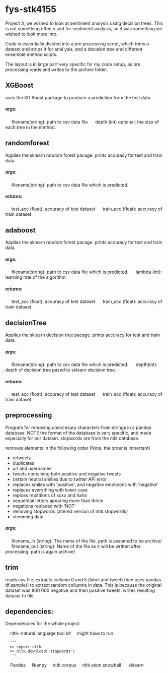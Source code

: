 # fys-stk4155
Project 3, we wished to look at sentiment analysis using decision trees. This is not something often u
sed for sentiment analysis, so it was something we wished to look more into.

Code is essentially divided into a pre processing script, which trims a dataset and strips it for anal
ysis, and a decision tree and different ensemble method scipts.

The layout is in large part very specific for my code setup, as pre processing reads and writes to the
 archive folder.

## XGBoost
uses the XG Boost package to produce a prediction from the test data. 
##### args:
&nbsp;&nbsp;&nbsp;&nbsp; filename(string): path to csv data file
&nbsp;&nbsp;&nbsp;&nbsp; depth (int) optional: the size of each tree in the method.

## randomforest
Applies the sklearn random forest pacage. prints accuracy for test and train data.
##### args:
&nbsp;&nbsp;&nbsp;&nbsp; filename(string): path to csv data file which is predicted.
##### returns:
&nbsp;&nbsp;&nbsp;&nbsp; test_acc (float): accuracy of test dataset
&nbsp;&nbsp;&nbsp;&nbsp; train_acc (float): accuracy of train dataset

## adaboost
Applies the sklearn random forest pacage. prints accuracy for test and train data.
##### args:
&nbsp;&nbsp;&nbsp;&nbsp; filename(string): path to csv data file which is predicted.
&nbsp;&nbsp;&nbsp;&nbsp; lambda (int): learning rate of the algorithm. 
##### returns:
&nbsp;&nbsp;&nbsp;&nbsp; test_acc (float): accuracy of test dataset
&nbsp;&nbsp;&nbsp;&nbsp; train_acc (float): accuracy of train dataset

## decisionTree
Applies the sklearn decision tree pacage. prints accuracy for test and train data.
##### args:
&nbsp;&nbsp;&nbsp;&nbsp; filename(string): path to csv data file which is predicted.
&nbsp;&nbsp;&nbsp;&nbsp; depth(int): depth of decision tree pased to sklearn decision tree.
##### returns:
&nbsp;&nbsp;&nbsp;&nbsp; test_acc (float): accuracy of test dataset
&nbsp;&nbsp;&nbsp;&nbsp; train_acc (float): accuracy of train dataset


## preprocessing
Program for removing uneccesary characters from strings in a pandas database.
NOTE the format of the database is very specific, and made especially for our dataset.
stopwords are from the nlkt database.

removes elements in the following order (Note, the order is important)
- retweets
- duplicates
- url and usernames
- tweets containing both positive and negative tweets
- certain neutral smilies due to twitter API error 
- replaces smiles with 'positive', and negative emoticons with 'negative'
- replaces everything with lower case 
- replces repititions of xoxo and haha 
- sequential letters apearing more than thrice
- negations replaced with 'NOT'
- removing stopwords (altered version of nltk.stopwords)
- stemming data

##### args: 
&nbsp;&nbsp;&nbsp;&nbsp; filename_in (string): The name of the file. path is assumed to be archive/
&nbsp;&nbsp;&nbsp;&nbsp; filename_out (string): Name of the file as it will be written after processing. path is again archive/


## trim
reads csv file, extracts collumn 0 and 5 (label and tweet) then uses pandas df.sample() to extract random collumns in data. This is because the original dataset was 800 000 negative and then positive tweets.
writes resulting dataset to file


## dependencies:
Dependencies for the whole project

&nbsp;&nbsp;&nbsp;&nbsp;nltk- natural language tool kit
    &nbsp;&nbsp;&nbsp;&nbsp;might have to run

      '''
      >> import nltk
      >> nltk.download('stopwords')
      '''
&nbsp;&nbsp;&nbsp;&nbsp;Pandas
&nbsp;&nbsp;&nbsp;&nbsp;Numpy 
&nbsp;&nbsp;&nbsp;&nbsp;nltk.corpus 
&nbsp;&nbsp;&nbsp;&nbsp;nltk.stem.snowball 
&nbsp;&nbsp;&nbsp;&nbsp; sklearn

      
      

